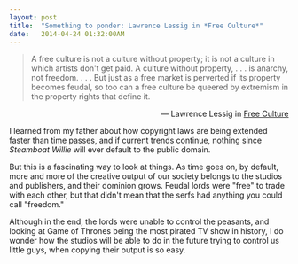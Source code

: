 ```yaml
---
layout: post
title:  "Something to ponder: Lawrence Lessig in *Free Culture*"
date:   2014-04-24 01:32:00AM
---
```


> A free culture is not a culture without property; it is not a culture in which artists don't get paid. A culture without property, . . . is anarchy, not freedom. . . . But just as a free market is perverted if its property becomes feudal, so too can a free culture be queered by extremism in the property rights that define it.

<p style="text-align:right">&mdash; Lawrence Lessig in <a href="http://www.free-culture.cc/">Free Culture</a></p>

I learned from my father about how copyright laws are being extended faster than time passes, and if current trends continue, nothing since *Steamboat Willie* will ever default to the public domain. 

But this is a fascinating way to look at things. As time goes on, by default, more and more of the creative output of our society belongs to the studios and publishers, and their dominion grows. Feudal lords were "free" to trade with each other, but that didn't mean that the serfs had anything you could call "freedom."

Although in the end, the lords were unable to control the peasants, and looking at Game of Thrones being the most pirated TV show in history, I do wonder how the studios will be able to do in the future trying to control us little guys, when copying their output is so easy. 
